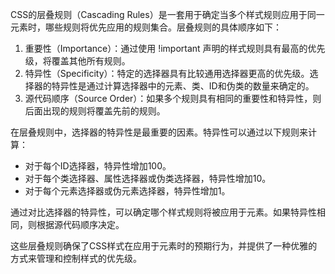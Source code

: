 CSS的层叠规则（Cascading Rules）是一套用于确定当多个样式规则应用于同一元素时，哪些规则将优先应用的规则集合。层叠规则的具体顺序如下： 
 
1. 重要性（Importance）：通过使用 !important 声明的样式规则具有最高的优先级，将覆盖其他所有规则。 
2. 特异性（Specificity）：特定的选择器具有比较通用选择器更高的优先级。选择器的特异性是通过计算选择器中的元素、类、ID和伪类的数量来确定的。 
3. 源代码顺序（Source Order）：如果多个规则具有相同的重要性和特异性，则后面出现的规则将覆盖先前的规则。 
 
在层叠规则中，选择器的特异性是最重要的因素。特异性可以通过以下规则来计算： 
 
- 对于每个ID选择器，特异性增加100。 
- 对于每个类选择器、属性选择器或伪类选择器，特异性增加10。 
- 对于每个元素选择器或伪元素选择器，特异性增加1。 
 
通过对比选择器的特异性，可以确定哪个样式规则将被应用于元素。如果特异性相同，则根据源代码顺序决定。 
 
这些层叠规则确保了CSS样式在应用于元素时的预期行为，并提供了一种优雅的方式来管理和控制样式的优先级。